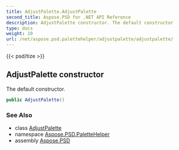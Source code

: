 ```yaml
---
title: AdjustPalette.AdjustPalette
second_title: Aspose.PSD for .NET API Reference
description: AdjustPalette constructor. The default constructor
type: docs
weight: 10
url: /net/aspose.psd.palettehelper/adjustpalette/adjustpalette/
---
```

{{< psd/tize >}}
## AdjustPalette constructor

The default constructor.

```csharp
public AdjustPalette()
```

### See Also

* class [AdjustPalette](../)
* namespace [Aspose.PSD.PaletteHelper](../../adjustpalette/)
* assembly [Aspose.PSD](../../../)


